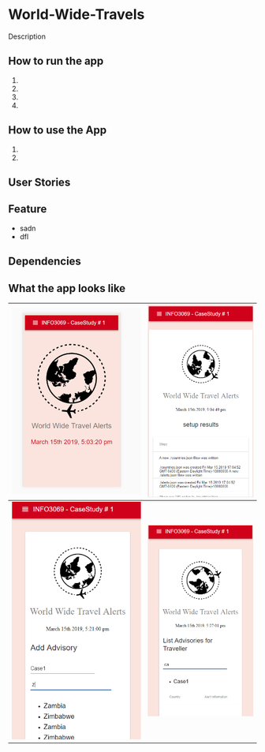 # World-Wide-Travels
Description

## How to run the app 

1.
2.
3.
4.


## How to use the App 
1.
3.

## User Stories

## Feature 

* sadn
 * dfl
 
 ## Dependencies 
 
 
 ## What the app looks like 
 ![alt_text](https://github.com/curiousabel/World-Wide-Travels/blob/master/screenshot/screenshot%231.PNG) | ![alt_text](https://github.com/curiousabel/World-Wide-Travels/blob/master/screenshot/screenshot%232.PNG)
 ------------ | -------------
 ![alt_text](https://github.com/curiousabel/World-Wide-Travels/blob/master/screenshot/screenshot%234.PNG) | ![alt_text](https://github.com/curiousabel/World-Wide-Travels/blob/master/screenshot/screenshot%236.PNG)
